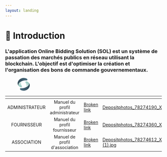 ```yaml
---
layout: landing
---
```


# 🚀 Introduction

### L'application Online Bidding Solution (SOL) est un système de passation des marchés publics en réseau utilisant la blockchain. L'objectif est d'optimiser la création et l'organisation des bons de commande gouvernementaux.

<figure><img src=".gitbook/assets/Group (1).png" alt=""><figcaption></figcaption></figure>

<table data-view="cards"><thead><tr><th align="center"></th><th align="center"></th><th data-hidden data-card-target data-type="content-ref"></th><th data-hidden data-card-cover data-type="files"></th></tr></thead><tbody><tr><td align="center">ADMINISTRATEUR</td><td align="center">Manuel du profil administrateur</td><td><a href="broken-reference">Broken link</a></td><td><a href=".gitbook/assets/Depositphotos_78274190_XL.jpg">Depositphotos_78274190_XL.jpg</a></td></tr><tr><td align="center">FOURNISSEUR</td><td align="center">Manuel du profil fournisseur</td><td><a href="broken-reference">Broken link</a></td><td><a href=".gitbook/assets/Depositphotos_78274360_XL.jpg">Depositphotos_78274360_XL.jpg</a></td></tr><tr><td align="center">ASSOCIATION</td><td align="center">Manuel de profil d'association</td><td><a href="broken-reference">Broken link</a></td><td><a href=".gitbook/assets/Depositphotos_78274612_XL (1).jpg">Depositphotos_78274612_XL (1).jpg</a></td></tr></tbody></table>
